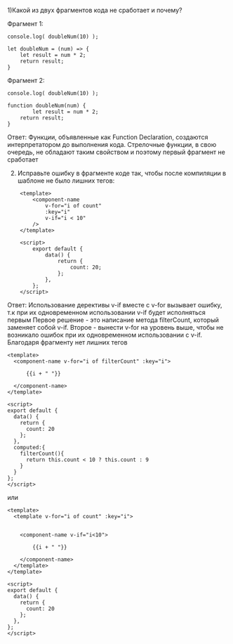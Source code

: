 1)Какой из двух фрагментов кода не сработает и почему?

Фрагмент 1:

	console.log( doubleNum(10) );

	let doubleNum = (num) => {
		let result = num * 2;
		return result;
	}
Фрагмент 2:

	console.log( doubleNum(10) );

	function doubleNum(num) {
    		let result = num * 2;
		return result;
	}
Ответ: Функции, объявленные как Function Declaration, создаются интерпретатором до выполнения кода. Стрелочные функции, в свою очередь, не обладают таким свойством и поэтому первый фрагмент не сработает

2) Исправьте ошибку в фрагменте коде так, чтобы после компиляции в шаблоне не было лишних тегов:
```
	<template>
		<component-name
			v-for="i of count" 
			:key="i"
			v-if="i < 10" 
		/>
	</template>

	<script>
		export default {
			data() {
				return {
					count: 20;
				};
			},
		};
	</script>  
```
Ответ: Использование дерективы v-if вместе с v-for вызывает ошибку, т.к при их одновременном использовании v-if будет исполняться первым
Первое решение - это написание метода filterCount, который заменяет собой v-if.
Второе - вынести v-for на уровень выше, чтобы не возникало ошибок при их одновременном использовании с v-if. Благодаря фрагменту нет лишних тегов

```
<template>
  <component-name v-for="i of filterCount" :key="i">
  
      {{i + " "}}

  </component-name>
</template>

<script>
export default {
  data() {
    return {
      count: 20
    };
  },
  computed:{
    filterCount(){
      return this.count < 10 ? this.count : 9
    }
  }
};
</script>  
```
или 
```
<template>
  <template v-for="i of count" :key="i">

  
    <component-name v-if="i<10">
    
        {{i + " "}}

    </component-name>
  </template>
</template>

<script>
export default {
  data() {
    return {
      count: 20
    };
  },
};
</script>  
```
